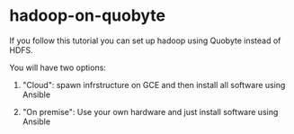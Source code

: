 # hadoop-on-quobyte

If you follow this tutorial you can set up hadoop using Quobyte instead of HDFS.

You will have two options:

1. "Cloud": spawn infrstructure on GCE and then install all software using Ansible

2. "On premise": Use your own hardware and just install software using Ansible


